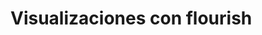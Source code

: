 # Visualizaciones con flourish

<div class="flourish-embed flourish-hierarchy" data-src="visualisation/6160724"><script src="https://public.flourish.studio/resources/embed.js"></script></div> <div class="flourish-embed flourish-hierarchy" data-src="visualisation/6162869"><script src="https://public.flourish.studio/resources/embed.js"></script></div>

